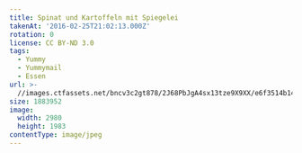 ```yaml
---
title: Spinat und Kartoffeln mit Spiegelei
takenAt: '2016-02-25T21:02:13.000Z'
rotation: 0
license: CC BY-ND 3.0
tags:
  - Yummy
  - Yummymail
  - Essen
url: >-
  //images.ctfassets.net/bncv3c2gt878/2J68PbJgA4sx13tze9X9XX/e6f3514b14e9a800fd0a2a31364a03d4/spinat-und-kartoffeln-mit-spiegelei_25167702291_o
size: 1883952
image:
  width: 2980
  height: 1983
contentType: image/jpeg
---
```



